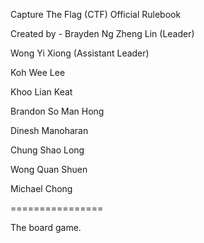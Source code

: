 Capture The Flag (CTF) Official Rulebook

Created by -
Brayden Ng Zheng Lin (Leader)

Wong Yi Xiong (Assistant Leader)

Koh Wee Lee

Khoo Lian Keat

Brandon So Man Hong

Dinesh Manoharan

Chung Shao Long

Wong Quan Shuen

Michael Chong

================

The board game.
